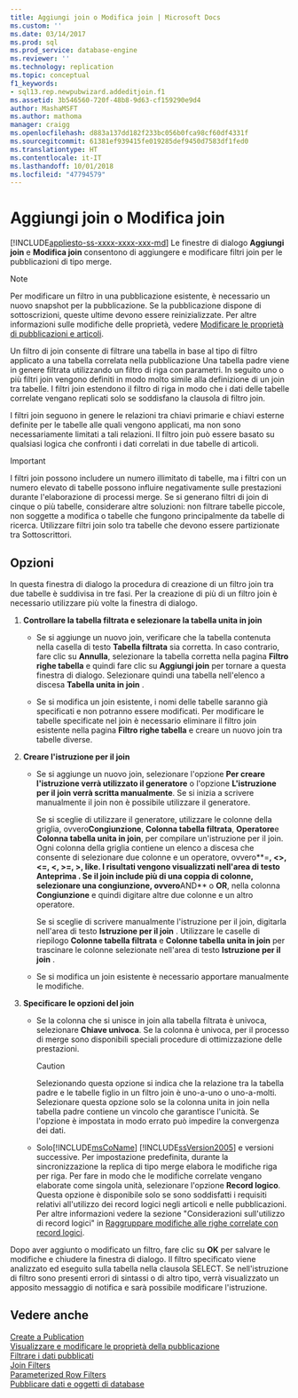 ```yaml
---
title: Aggiungi join o Modifica join | Microsoft Docs
ms.custom: ''
ms.date: 03/14/2017
ms.prod: sql
ms.prod_service: database-engine
ms.reviewer: ''
ms.technology: replication
ms.topic: conceptual
f1_keywords:
- sql13.rep.newpubwizard.addeditjoin.f1
ms.assetid: 3b546560-720f-48b8-9d63-cf159290e9d4
author: MashaMSFT
ms.author: mathoma
manager: craigg
ms.openlocfilehash: d883a137dd182f233bc056b0fca98cf60df4331f
ms.sourcegitcommit: 61381ef939415fe019285def9450d7583df1fed0
ms.translationtype: HT
ms.contentlocale: it-IT
ms.lasthandoff: 10/01/2018
ms.locfileid: "47794579"
---
```

# <a name="add-or-edit-join"></a>Aggiungi join o Modifica join
[!INCLUDE[appliesto-ss-xxxx-xxxx-xxx-md](../../includes/appliesto-ss-xxxx-xxxx-xxx-md.md)]
  Le finestre di dialogo **Aggiungi join** e **Modifica join** consentono di aggiungere e modificare filtri join per le pubblicazioni di tipo merge.  
  
> [!NOTE]  
>  Per modificare un filtro in una pubblicazione esistente, è necessario un nuovo snapshot per la pubblicazione. Se la pubblicazione dispone di sottoscrizioni, queste ultime devono essere reinizializzate. Per altre informazioni sulle modifiche delle proprietà, vedere [Modificare le proprietà di pubblicazioni e articoli](../../relational-databases/replication/publish/change-publication-and-article-properties.md).  
  
 Un filtro di join consente di filtrare una tabella in base al tipo di filtro applicato a una tabella correlata nella pubblicazione Una tabella padre viene in genere filtrata utilizzando un filtro di riga con parametri. In seguito uno o più filtri join vengono definiti in modo molto simile alla definizione di un join tra tabelle. I filtri join estendono il filtro di riga in modo che i dati delle tabelle correlate vengano replicati solo se soddisfano la clausola di filtro join.  
  
 I filtri join seguono in genere le relazioni tra chiavi primarie e chiavi esterne definite per le tabelle alle quali vengono applicati, ma non sono necessariamente limitati a tali relazioni. Il filtro join può essere basato su qualsiasi logica che confronti i dati correlati in due tabelle di articoli.  
  
> [!IMPORTANT]  
>  I filtri join possono includere un numero illimitato di tabelle, ma i filtri con un numero elevato di tabelle possono influire negativamente sulle prestazioni durante l'elaborazione di processi merge. Se si generano filtri di join di cinque o più tabelle, considerare altre soluzioni: non filtrare tabelle piccole, non soggette a modifica o tabelle che fungono principalmente da tabelle di ricerca. Utilizzare filtri join solo tra tabelle che devono essere partizionate tra Sottoscrittori.  
  
## <a name="options"></a>Opzioni  
 In questa finestra di dialogo la procedura di creazione di un filtro join tra due tabelle è suddivisa in tre fasi. Per la creazione di più di un filtro join è necessario utilizzare più volte la finestra di dialogo.  
  
1.  **Controllare la tabella filtrata e selezionare la tabella unita in join**  
  
    -   Se si aggiunge un nuovo join, verificare che la tabella contenuta nella casella di testo **Tabella filtrata** sia corretta. In caso contrario, fare clic su **Annulla**, selezionare la tabella corretta nella pagina **Filtro righe tabella** e quindi fare clic su **Aggiungi join** per tornare a questa finestra di dialogo. Selezionare quindi una tabella nell'elenco a discesa **Tabella unita in join** .  
  
    -   Se si modifica un join esistente, i nomi delle tabelle saranno già specificati e non potranno essere modificati. Per modificare le tabelle specificate nel join è necessario eliminare il filtro join esistente nella pagina **Filtro righe tabella** e creare un nuovo join tra tabelle diverse.  
  
2.  **Creare l'istruzione per il join**  
  
    -   Se si aggiunge un nuovo join, selezionare l'opzione **Per creare l'istruzione verrà utilizzato il generatore** o l'opzione **L'istruzione per il join verrà scritta manualmente**. Se si inizia a scrivere manualmente il join non è possibile utilizzare il generatore.  
  
         Se si sceglie di utilizzare il generatore, utilizzare le colonne della griglia, ovvero**Congiunzione**, **Colonna tabella filtrata**, **Operatore**e **Colonna tabella unita in join**, per compilare un'istruzione per il join. Ogni colonna della griglia contiene un elenco a discesa che consente di selezionare due colonne e un operatore, ovvero**=**, **<>**, **<=**, **\<**, **>=**, **>**, **like**. I risultati vengono visualizzati nell'area di testo **Anteprima** . Se il join include più di una coppia di colonne, selezionare una congiunzione, ovvero**AND** o **OR**, nella colonna **Congiunzione** e quindi digitare altre due colonne e un altro operatore.  
  
         Se si sceglie di scrivere manualmente l'istruzione per il join, digitarla nell'area di testo **Istruzione per il join** . Utilizzare le caselle di riepilogo **Colonne tabella filtrata** e **Colonne tabella unita in join** per trascinare le colonne selezionate nell'area di testo **Istruzione per il join** .  
  
    -   Se si modifica un join esistente è necessario apportare manualmente le modifiche.  
  
3.  **Specificare le opzioni del join**  
  
    -   Se la colonna che si unisce in join alla tabella filtrata è univoca, selezionare **Chiave univoca**. Se la colonna è univoca, per il processo di merge sono disponibili speciali procedure di ottimizzazione delle prestazioni.  
  
        > [!CAUTION]  
        >  Selezionando questa opzione si indica che la relazione tra la tabella padre e le tabelle figlio in un filtro join è uno-a-uno o uno-a-molti. Selezionare questa opzione solo se la colonna unita in join nella tabella padre contiene un vincolo che garantisce l'unicità. Se l'opzione è impostata in modo errato può impedire la convergenza dei dati.  
  
    -   Solo[!INCLUDE[msCoName](../../includes/msconame-md.md)] [!INCLUDE[ssVersion2005](../../includes/ssversion2005-md.md)] e versioni successive. Per impostazione predefinita, durante la sincronizzazione la replica di tipo merge elabora le modifiche riga per riga. Per fare in modo che le modifiche correlate vengano elaborate come singola unità, selezionare l'opzione **Record logico**. Questa opzione è disponibile solo se sono soddisfatti i requisiti relativi all'utilizzo dei record logici negli articoli e nelle pubblicazioni. Per altre informazioni vedere la sezione "Considerazioni sull'utilizzo di record logici" in [Raggruppare modifiche alle righe correlate con record logici](../../relational-databases/replication/merge/group-changes-to-related-rows-with-logical-records.md).  
  
 Dopo aver aggiunto o modificato un filtro, fare clic su **OK** per salvare le modifiche e chiudere la finestra di dialogo. Il filtro specificato viene analizzato ed eseguito sulla tabella nella clausola SELECT. Se nell'istruzione di filtro sono presenti errori di sintassi o di altro tipo, verrà visualizzato un apposito messaggio di notifica e sarà possibile modificare l'istruzione.  
  
## <a name="see-also"></a>Vedere anche  
 [Create a Publication](../../relational-databases/replication/publish/create-a-publication.md)   
 [Visualizzare e modificare le proprietà della pubblicazione](../../relational-databases/replication/publish/view-and-modify-publication-properties.md)   
 [Filtrare i dati pubblicati](../../relational-databases/replication/publish/filter-published-data.md)   
 [Join Filters](../../relational-databases/replication/merge/join-filters.md)   
 [Parameterized Row Filters](../../relational-databases/replication/merge/parameterized-filters-parameterized-row-filters.md)   
 [Pubblicare dati e oggetti di database](../../relational-databases/replication/publish/publish-data-and-database-objects.md)  
  
  
